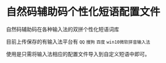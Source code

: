 # 自然码辅助码个性化短语配置文件
自然码辅助码在各种输入法的双拼个性化短语词库

目前上传保存的有输入法平台有 `QQ` `搜狗` `百度` `win10微软拼音输入法`

使用是只需将输入法相应的配置文件导入到自定义短语中即可。